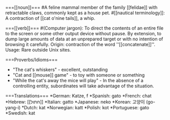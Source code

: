 ===[[noun]]===
#A feline mammal member of the family [[felidae]] with retractable claws, commonly kept as a house pet.
#[[nautical terminology]]: A contraction of [[cat o'nine tails]], a whip.

===[[verb]]===
#(Computer jargon): To direct the contents of an entire file to the screen or some other output device without pause. By extension, to dump large amounts of data at an unprepared target or with no intention of browsing it carefully. Origin: contraction of the word ''[[concatenate]]''. Usage: Rare outside Unix sites. 

===Proverbs/Idioms===
* "The cat's whiskers" - excellent, outstanding
* "Cat and [[mouse]] game" - to toy with someone or something
* "While the cat's away the mice will play" - In the absence of a controlling entity, subordinates will take advantage of the situation.

===Translations===
*German: Katze, f
*Spanish: gato
*French: chat
*Hebrew: [[חתול]]
*Italian: gatto
*Japanese: neko
*Korean: 고양이 (go-yang-i) 
*Dutch: kat
*Norwegian: katt
*Polish: kot
*Portuguese: gato
*Swedish: kat